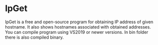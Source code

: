# IpGet

IpGet is a free and open-source program for obtaining IP address of given hostname. It also shows hostnames associated with obtained addresses.
You can compile program using VS2019 or newer versions. In bin folder there is also compiled binary.
